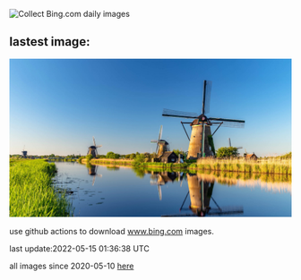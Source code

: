 ![Collect Bing.com daily images](https://github.com/counter2015/bing-daily-images/workflows/Collect%20Bing.com%20daily%20images/badge.svg)
## lastest image:
![](images/WindmillDay.jpg)

use github actions to download www.bing.com images.

last update:2022-05-15 01:36:38 UTC

all images since 2020-05-10 [here](https://github.com/counter2015/bing-daily-images/tree/master/images) 
